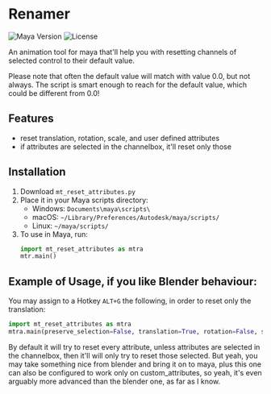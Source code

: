 # Renamer
![Maya Version](https://img.shields.io/badge/Maya-2020%2B-informational)
![License](https://img.shields.io/badge/License-MIT-green)

An animation tool for maya that'll help you with resetting channels of selected control to their default value.

Please note that often the default value will match with value 0.0, but not always. The script is smart enough to reach for the default value, which could be different from 0.0! 

## Features

- reset translation, rotation, scale, and user defined attributes
- if attributes are selected in the channelbox, it'll reset only those

## Installation

1. Download `mt_reset_attributes.py` 
2. Place it in your Maya scripts directory:
   - Windows: `Documents\maya\scripts\`
   - macOS: `~/Library/Preferences/Autodesk/maya/scripts/`
   - Linux: `~/maya/scripts/`
3. To use in Maya, run:
   ```python
   import mt_reset_attributes as mtra
   mtr.main()
   ```

## Example of Usage, if you like Blender behaviour: 
You may assign to a Hotkey `ALT+G` the following, in order to reset only the translation: 
   ```python
   import mt_reset_attributes as mtra
   mtra.main(preserve_selection=False, translation=True, rotation=False, scale=False, custom_attributes=False)
   ```

By default it will try to reset every attribute, unless attributes are selected in the channelbox, then it'll will only try to reset those selected. 
But yeah, you may take something nice from blender and bring it on to maya, plus this one can also be configured to work only on custom_attributes, so yeah, it's even arguably more advanced than the blender one, as far as I know. 
